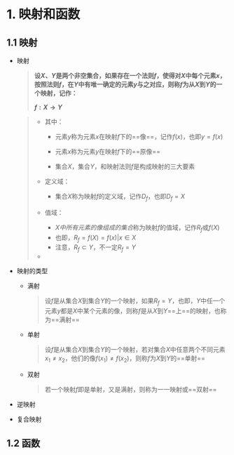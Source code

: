 # 1. 映射和函数

## 1.1 映射

- 映射

    > **设$X$、$Y$是两个非空集合，如果存在一个法则$f$，使得对$X$中每个元素$x$，按照法则$f$，在$Y$中有唯一确定的元素$y$与之对应，则称$f$为从$X$到$Y$的一个映射，记作：**
    >
    > **$f:X \to Y$**

    > - 其中：
    >
    >     - 元素$y$称为元素$x$在映射$f$下的==像==，记作$f(x)$，也即$y=f(x)$
    >
    >     - 元素$x$称为元素$y$在映射$f$下的==原像==
    >     - 集合$X$，集合$Y$，和映射法则$f$是构成映射的三大要素
    >
    > - 定义域：
    >     - 集合$X$称为映射$f$的定义域，记作$D_f$，也即$D_f=X$
    > - 值域：
    >     - *$X$中所有元素的像组成的集合*称为映射$f$的值域，记作$R_f$或$f(X)$
    >     - 也即，$R_f = f(X) = {f(x)| x\in X}$
    >     - 注意，$R_f \subset Y$，不一定$R_f=Y$
    > - 

- 映射的类型

    - 满射

        > 设$f$是从集合$X$到集合$Y$的一个映射，如果$R_f=Y$，也即，$Y$中任一个元素$y$都是$X$中某个元素的像，则称$f$是从$X$到$Y$==上==的映射，也称为==满射==

    - 单射

        > 设$f$是从集合$X$到集合$Y$的一个映射，若对集合$X$中任意两个不同元素$x_1 \neq x_2$，他们的像$f(x_1) \neq f(x_2)$，则称$f$为$X$到$Y$的==单射==

    - 双射

        > 若一个映射$f$即是单射，又是满射，则称为一一映射或==双射==

- 逆映射

- 复合映射

## 1.2 函数

